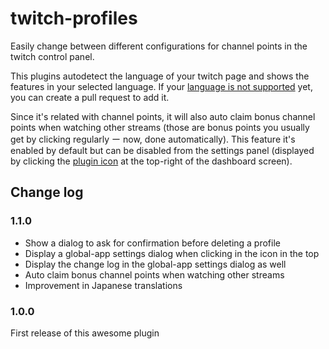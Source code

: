# twitch-profiles

Easily change between different configurations for channel points in the twitch control panel.

This plugins autodetect the language of your twitch page and shows the features in your selected language. If your [language is not supported](src/locales) yet, you can create a pull request to add it.

Since it's related with channel points, it will also auto claim bonus channel points when watching other streams (those are bonus points you usually get by clicking regularly ー now, done automatically). This feature it's enabled by default but can be disabled from the settings panel (displayed by clicking the [plugin icon](src/img/icon96.png) at the top-right of the dashboard screen).

## Change log

### 1.1.0

- Show a dialog to ask for confirmation before deleting a profile
- Display a global-app settings dialog when clicking in the icon in the top
- Display the change log in the global-app settings dialog as well
- Auto claim bonus channel points when watching other streams
- Improvement in Japanese translations

### 1.0.0

First release of this awesome plugin
